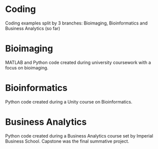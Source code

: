 # Coding
Coding examples split by 3 branches: Bioimaging, Bioinformatics and Business Analytics (so far)

# Bioimaging
MATLAB and Python code created during university coursework with a focus on bioimaging.

# Bioinformatics
Python code created during a Unity course on Bioinformatics.

# Business Analytics
Python code created during a Business Analytics course set by Imperial Business School. Capstone was the final summative project.
